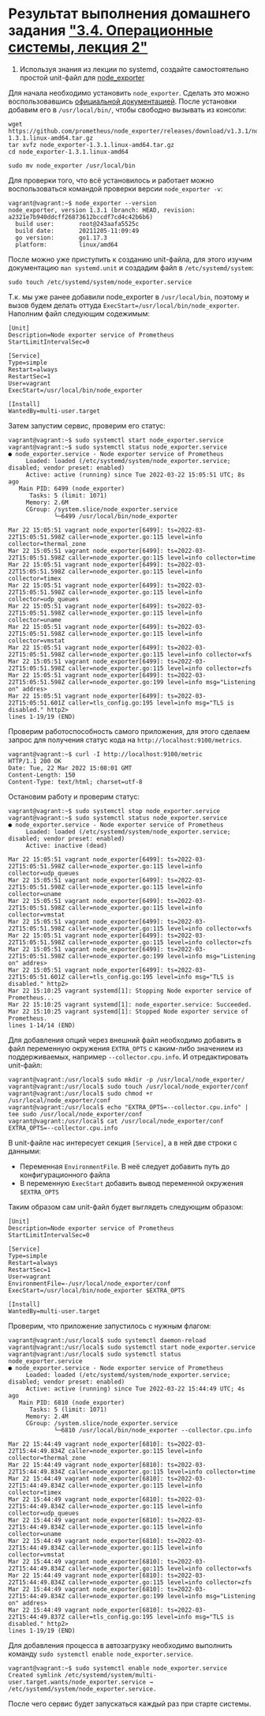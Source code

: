 # Результат выполнения домашнего задания ["3.4. Операционные системы, лекция 2"](https://github.com/netology-code/sysadm-homeworks/tree/devsys10/03-sysadmin-04-os)

1. Используя знания из лекции по systemd, создайте самостоятельно простой unit-файл для [node_exporter](https://github.com/prometheus/node_exporter)

Для начала необходимо установить `node_exporter`. Сделать это можно воспользовавшись [официальной документацией](https://prometheus.io/docs/guides/node-exporter/#installing-and-running-the-node-exporter). После установки добавим его в `/usr/local/bin/`, чтобы свободно вызывать из консоли:

```shell
wget https://github.com/prometheus/node_exporter/releases/download/v1.3.1/node_exporter-1.3.1.linux-amd64.tar.gz
tar xvfz node_exporter-1.3.1.linux-amd64.tar.gz
cd node_exporter-1.3.1.linux-amd64

sudo mv node_exporter /usr/local/bin
```
Для проверки того, что всё установилось и работает можно воспользоваться командой проверки версии `node_exporter -v`:

```shell
vagrant@vagrant:~$ node_exporter --version
node_exporter, version 1.3.1 (branch: HEAD, revision: a2321e7b940ddcff26873612bccdf7cd4c42b6b6)
  build user:       root@243aafa5525c
  build date:       20211205-11:09:49
  go version:       go1.17.3
  platform:         linux/amd64
```

После можно уже приступить к созданию unit-файла, для этого изучим документацию `man systemd.unit` и создадим файл в `/etc/systemd/system`:

```shell
sudo touch /etc/systemd/system/node_exporter.service
```

 Т.к. мы уже ранее добавили node_exporter в `/usr/local/bin`, поэтому и вызов будем делать оттуда `ExecStart=/usr/local/bin/node_exporter`. Наполним файл следующим содежимым:

```file
[Unit]
Description=Node exporter service of Prometheus
StartLimitIntervalSec=0

[Service]
Type=simple
Restart=always
RestartSec=1
User=vagrant
ExecStart=/usr/local/bin/node_exporter

[Install]
WantedBy=multi-user.target
```

Затем запустим сервис, проверим его статус:

```shell
vagrant@vagrant:~$ sudo systemctl start node_exporter.service
vagrant@vagrant:~$ sudo systemctl status node_exporter.service
● node_exporter.service - Node exporter service of Prometheus
     Loaded: loaded (/etc/systemd/system/node_exporter.service; disabled; vendor preset: enabled)
     Active: active (running) since Tue 2022-03-22 15:05:51 UTC; 8s ago
   Main PID: 6499 (node_exporter)
      Tasks: 5 (limit: 1071)
     Memory: 2.6M
     CGroup: /system.slice/node_exporter.service
             └─6499 /usr/local/bin/node_exporter

Mar 22 15:05:51 vagrant node_exporter[6499]: ts=2022-03-22T15:05:51.598Z caller=node_exporter.go:115 level=info collector=thermal_zone
Mar 22 15:05:51 vagrant node_exporter[6499]: ts=2022-03-22T15:05:51.598Z caller=node_exporter.go:115 level=info collector=time
Mar 22 15:05:51 vagrant node_exporter[6499]: ts=2022-03-22T15:05:51.598Z caller=node_exporter.go:115 level=info collector=timex
Mar 22 15:05:51 vagrant node_exporter[6499]: ts=2022-03-22T15:05:51.598Z caller=node_exporter.go:115 level=info collector=udp_queues
Mar 22 15:05:51 vagrant node_exporter[6499]: ts=2022-03-22T15:05:51.598Z caller=node_exporter.go:115 level=info collector=uname
Mar 22 15:05:51 vagrant node_exporter[6499]: ts=2022-03-22T15:05:51.598Z caller=node_exporter.go:115 level=info collector=vmstat
Mar 22 15:05:51 vagrant node_exporter[6499]: ts=2022-03-22T15:05:51.598Z caller=node_exporter.go:115 level=info collector=xfs
Mar 22 15:05:51 vagrant node_exporter[6499]: ts=2022-03-22T15:05:51.598Z caller=node_exporter.go:115 level=info collector=zfs
Mar 22 15:05:51 vagrant node_exporter[6499]: ts=2022-03-22T15:05:51.598Z caller=node_exporter.go:199 level=info msg="Listening on" addres>
Mar 22 15:05:51 vagrant node_exporter[6499]: ts=2022-03-22T15:05:51.601Z caller=tls_config.go:195 level=info msg="TLS is disabled." http2>
lines 1-19/19 (END)
```

Проверим работоспособность самого приложения, для этого сделаем запрос для получения статус кода на `http://localhost:9100/metrics`.

```shell
vagrant@vagrant:~$ curl -I http://localhost:9100/metric
HTTP/1.1 200 OK
Date: Tue, 22 Mar 2022 15:08:01 GMT
Content-Length: 150
Content-Type: text/html; charset=utf-8
```

Остановим работу и проверим статус:

```shell
vagrant@vagrant:~$ sudo systemctl stop node_exporter.service
vagrant@vagrant:~$ sudo systemctl status node_exporter.service
● node_exporter.service - Node exporter service of Prometheus
     Loaded: loaded (/etc/systemd/system/node_exporter.service; disabled; vendor preset: enabled)
     Active: inactive (dead)

Mar 22 15:05:51 vagrant node_exporter[6499]: ts=2022-03-22T15:05:51.598Z caller=node_exporter.go:115 level=info collector=udp_queues
Mar 22 15:05:51 vagrant node_exporter[6499]: ts=2022-03-22T15:05:51.598Z caller=node_exporter.go:115 level=info collector=uname
Mar 22 15:05:51 vagrant node_exporter[6499]: ts=2022-03-22T15:05:51.598Z caller=node_exporter.go:115 level=info collector=vmstat
Mar 22 15:05:51 vagrant node_exporter[6499]: ts=2022-03-22T15:05:51.598Z caller=node_exporter.go:115 level=info collector=xfs
Mar 22 15:05:51 vagrant node_exporter[6499]: ts=2022-03-22T15:05:51.598Z caller=node_exporter.go:115 level=info collector=zfs
Mar 22 15:05:51 vagrant node_exporter[6499]: ts=2022-03-22T15:05:51.598Z caller=node_exporter.go:199 level=info msg="Listening on" addres>
Mar 22 15:05:51 vagrant node_exporter[6499]: ts=2022-03-22T15:05:51.601Z caller=tls_config.go:195 level=info msg="TLS is disabled." http2>
Mar 22 15:10:25 vagrant systemd[1]: Stopping Node exporter service of Prometheus...
Mar 22 15:10:25 vagrant systemd[1]: node_exporter.service: Succeeded.
Mar 22 15:10:25 vagrant systemd[1]: Stopped Node exporter service of Prometheus.
lines 1-14/14 (END)
```

Для добавления опций через внешний файл необходимо добавить в файл переменную окружения `EXTRA_OPTS` с каким-либо значением из поддерживаемых, например `--collector.cpu.info`. И отредактировать unit-файл:

```shell
vagrant@vagrant:/usr/local$ sudo mkdir -p /usr/local/node_exporter/
vagrant@vagrant:/usr/local$ sudo touch /usr/local/node_exporter/conf
vagrant@vagrant:/usr/local$ sudo chmod +r /usr/local/node_exporter/conf
vagrant@vagrant:/usr/local$ echo "EXTRA_OPTS=--collector.cpu.info" | tee sudo /usr/local/node_exporter/conf
vagrant@vagrant:/usr/local$ cat /usr/local/node_exporter/conf
EXTRA_OPTS=--collector.cpu.info
```

В unit-файле нас интересует секция `[Service]`, а в ней две строки с данными:
* Переменная `EnvironmentFile`. В неё следует добавить путь до конфигурационного файла
* В переменную `ExecStart` добавить вывод переменной окружения `$EXTRA_OPTS`

Таким образом сам unit-файл будет выглядеть следующим образом:

```file
[Unit]
Description=Node exporter service of Prometheus
StartLimitIntervalSec=0

[Service]
Type=simple
Restart=always
RestartSec=1
User=vagrant
EnvironmentFile=-/usr/local/node_exporter/conf
ExecStart=/usr/local/bin/node_exporter $EXTRA_OPTS

[Install]
WantedBy=multi-user.target
```

Проверим, что приложение запустилось с нужным флагом:

```shell
vagrant@vagrant:/usr/local$ sudo systemctl daemon-reload
vagrant@vagrant:/usr/local$ sudo systemctl start node_exporter.service
vagrant@vagrant:/usr/local$ sudo systemctl status node_exporter.service
● node_exporter.service - Node exporter service of Prometheus
     Loaded: loaded (/etc/systemd/system/node_exporter.service; disabled; vendor preset: enabled)
     Active: active (running) since Tue 2022-03-22 15:44:49 UTC; 4s ago
   Main PID: 6810 (node_exporter)
      Tasks: 5 (limit: 1071)
     Memory: 2.4M
     CGroup: /system.slice/node_exporter.service
             └─6810 /usr/local/bin/node_exporter --collector.cpu.info

Mar 22 15:44:49 vagrant node_exporter[6810]: ts=2022-03-22T15:44:49.834Z caller=node_exporter.go:115 level=info collector=thermal_zone
Mar 22 15:44:49 vagrant node_exporter[6810]: ts=2022-03-22T15:44:49.834Z caller=node_exporter.go:115 level=info collector=time
Mar 22 15:44:49 vagrant node_exporter[6810]: ts=2022-03-22T15:44:49.834Z caller=node_exporter.go:115 level=info collector=timex
Mar 22 15:44:49 vagrant node_exporter[6810]: ts=2022-03-22T15:44:49.834Z caller=node_exporter.go:115 level=info collector=udp_queues
Mar 22 15:44:49 vagrant node_exporter[6810]: ts=2022-03-22T15:44:49.834Z caller=node_exporter.go:115 level=info collector=uname
Mar 22 15:44:49 vagrant node_exporter[6810]: ts=2022-03-22T15:44:49.834Z caller=node_exporter.go:115 level=info collector=vmstat
Mar 22 15:44:49 vagrant node_exporter[6810]: ts=2022-03-22T15:44:49.834Z caller=node_exporter.go:115 level=info collector=xfs
Mar 22 15:44:49 vagrant node_exporter[6810]: ts=2022-03-22T15:44:49.834Z caller=node_exporter.go:115 level=info collector=zfs
Mar 22 15:44:49 vagrant node_exporter[6810]: ts=2022-03-22T15:44:49.834Z caller=node_exporter.go:199 level=info msg="Listening on" addres>
Mar 22 15:44:49 vagrant node_exporter[6810]: ts=2022-03-22T15:44:49.837Z caller=tls_config.go:195 level=info msg="TLS is disabled." http2>
lines 1-19/19 (END)
```

Для добавления процесса в автозагрузку необходимо выполнить команду `sudo systemctl enable node_exporter.service`.

```shell
vagrant@vagrant:~$ sudo systemctl enable node_exporter.service
Created symlink /etc/systemd/system/multi-user.target.wants/node_exporter.service → /etc/systemd/system/node_exporter.service.
```
После чего сервис будет запускаться каждый раз при старте системы.
